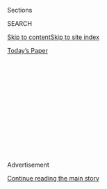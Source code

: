 <div id="app">

<div>

<div>

<div>

<div class="NYTAppHideMasthead css-1q2w90k e1suatyy0">

<div class="section css-ui9rw0 e1suatyy2">

<div class="css-eph4ug er09x8g0">

<div class="css-6n7j50">

</div>

<span class="css-1dv1kvn">Sections</span>

<div class="css-10488qs">

<span class="css-1dv1kvn">SEARCH</span>

</div>

[Skip to content](#site-content)[Skip to site
index](#site-index)

</div>

<div class="css-10698na e1huz5gh0">

</div>

</div>

<div id="masthead-bar-one" class="section hasLinks css-15hmgas e1csuq9d3">

<div class="css-uqyvli e1csuq9d0">

</div>

<div class="css-1uqjmks e1csuq9d1">

</div>

<div class="css-9e9ivx">

[](https://myaccount.nytimes3xbfgragh.onion/auth/login?response_type=cookie&client_id=vi)

</div>

<div class="css-1bvtpon e1csuq9d2">

[Today’s
Paper](https://www.nytimes3xbfgragh.onion/section/todayspaper)

</div>

</div>

</div>

</div>

<div data-aria-hidden="false">

<div id="site-content" data-role="main">

<div>

<div class="css-1aor85t" style="opacity:0.000000001;z-index:-1;visibility:hidden">

<div class="css-1hqnpie">

<div class="css-epjblv">

<span class="css-17xtcya">[Opinion](/section/opinion)</span><span class="css-x15j1o">|</span><span class="css-fwqvlz">When
Utility Money
Talks</span>

</div>

<div class="css-k008qs">

<div class="css-1iwv8en">

<span class="css-18z7m18"></span>

<div>

</div>

</div>

<span class="css-1n6z4y">https://nyti.ms/3i3MA2z</span>

<div class="css-1705lsu">

<div class="css-4xjgmj">

<div class="css-4skfbu" data-role="toolbar" data-aria-label="Social Media Share buttons, Save button, and Comments Panel with current comment count" data-testid="share-tools">

  - 
  - 
  - 
  - 
    
    <div class="css-6n7j50">
    
    </div>

  - 

</div>

</div>

</div>

</div>

</div>

</div>

<div id="NYT_TOP_BANNER_REGION" class="css-13pd83m">

</div>

<div id="top-wrapper" class="css-1sy8kpn">

<div id="top-slug" class="css-l9onyx">

Advertisement

</div>

[Continue reading the main
story](#after-top)

<div class="ad top-wrapper" style="text-align:center;height:100%;display:block;min-height:250px">

<div id="top" class="place-ad" data-position="top" data-size-key="top">

</div>

</div>

<div id="after-top">

</div>

</div>

<div>

<div class="css-v5btjw etb61u70">

<div class="css-v05ibm etb61u71">

[Opinion](/section/opinion)

</div>

</div>

<div id="sponsor-wrapper" class="css-1hyfx7x">

<div id="sponsor-slug" class="css-19vbshk">

Supported by

</div>

[Continue reading the main
story](#after-sponsor)

<div id="sponsor" class="ad sponsor-wrapper" style="text-align:center;height:100%;display:block">

</div>

<div id="after-sponsor">

</div>

</div>

<div class="css-186x18t">

</div>

<div class="css-1vkm6nb ehdk2mb0">

# When Utility Money Talks

</div>

Corruption scandals in Ohio and Illinois reveal an unsavory underside to
the politics of energy.

<div class="css-18e8msd">

<div class="css-vp77d3 epjyd6m0">

<div class="css-1p10dcb ey68jwv0" data-aria-hidden="true">

[![Justin
Gillis](https://static01.graylady3jvrrxbe.onion/images/2018/02/13/opinion/justin-gillis/justin-gillis-thumbLarge-v3.png
"Justin Gillis")](https://www.nytimes3xbfgragh.onion/by/justin-gillis)

</div>

<div class="css-1baulvz">

By [<span class="css-1baulvz last-byline" itemprop="name">Justin
Gillis</span>](https://www.nytimes3xbfgragh.onion/by/justin-gillis)

<div class="css-8atqhb">

Mr. Gillis is a contributing Opinion writer and a former environmental
reporter for The Times.

</div>

</div>

</div>

  - Aug. 2, 2020, <span class="css-epvm6">12:23 p.m.
    ET</span>

  - 
    
    <div class="css-4xjgmj">
    
    <div class="css-d8bdto" data-role="toolbar" data-aria-label="Social Media Share buttons, Save button, and Comments Panel with current comment count" data-testid="share-tools">
    
      - 
      - 
      - 
      - 
        
        <div class="css-6n7j50">
        
        </div>
    
      - 
    
    </div>
    
    </div>

</div>

<div class="css-79elbk" data-testid="photoviewer-wrapper">

<div class="css-z3e15g" data-testid="photoviewer-wrapper-hidden">

</div>

<div class="css-1a48zt4 ehw59r15" data-testid="photoviewer-children">

![<span class="css-cnj6d5 e1z0qqy90" itemprop="copyrightHolder"><span class="css-1ly73wi e1tej78p0">Credit...</span><span><span>Adam
McCauley</span></span></span>](https://static01.graylady3jvrrxbe.onion/images/2020/08/02/opinion/02gillis-illo/02gillis-illo-articleLarge.jpg?quality=75&auto=webp&disable=upscale)

</div>

</div>

</div>

<div class="section meteredContent css-1r7ky0e" name="articleBody" itemprop="articleBody">

<div class="css-1fanzo5 StoryBodyCompanionColumn">

<div class="css-53u6y8">

The billion-dollar bailout of one of Ohio’s biggest utilities seemed
suspicious from the start. It turns out the F.B.I. was paying attention,
too.

Federal agents recently raided the home of the speaker of the Ohio House
of Representatives, Larry Householder, and charged him with
racketeering. He and his associates are accused of [operating a $60
million political slush fund](about:blank) to elect their candidates,
with the money coming from one of the state’s largest electricity
companies.

Pause to marvel at that figure: $60 million. That is a lot of money
washing through state politics, even in a state the size of Ohio.
Prosecutors contend that in return for the cash, Mr. Householder, a
Republican, pushed through a huge bailout of two nuclear plants and
several coal plants that were losing money. He has not commented.

The Ohio arrests came less than a week after the big electricity company
in Illinois, Commonwealth Edison, admitted in federal court [to bribing
political figures](about:blank) in that state and agreed to pay a $200
million fine.

</div>

</div>

<div class="css-1fanzo5 StoryBodyCompanionColumn">

<div class="css-53u6y8">

No public officials have yet been charged with accepting ComEd’s bribes,
but
[subpoenas](https://www.npr.org/local/309/2020/07/20/893009659/breaking-down-the-com-ed-patronage-scandal-and-what-s-next-for-michael-madigan)
have been issued to the offices of Michael J. Madigan, the longtime
speaker of the Illinois House of Representatives. Mr. Madigan, a
Democrat, oversaw passage of legislation sought by the power company,
including measures that effectively allowed it to raise rates to save
its own nuclear power plants. The Illinois governor has called on Mr.
Madigan to resign if charges are proved against him; he denies any
wrongdoing.

Those cases are only the most recent examples in a [wave of utility
wrongdoing](https://www.energyandpolicy.org/utility-corruption/) that
has come to light in recent years across the nation.

In South Carolina, criminal and civil charges have been filed in the $9
billion collapse of a nuclear power plant. The Securities and Exchange
Commission has
[accused](https://www.wsj.com/articles/sec-charges-south-carolina-companies-executives-in-failed-nuclear-project-case-11582855101)
former executives of the utility Scana of lying to the public and the
utility’s own shareholders about problems with the project, which state
regulators allowed to move forward for years despite exploding costs and
construction snafus. Last month, a former executive of Scana, Stephen
Byrne, [pleaded
guilty](https://www.postandcourier.com/business/former-scana-executive-pleads-guilty-to-charges-tied-to-failed-sc-nuclear-project/article_26e23ca8-c50b-11ea-8377-e7b39854212b.html)
to fraud and agreed to testify for prosecutors as they seek to bring
additional charges.

In New Orleans, the utility Entergy [was
caught](https://www.nola.com/news/article_f2266bc6-6458-5b14-87d5-c1e628650210.html)
hiring actors to show up at City Hall and pretend to be citizens in
favor of a controversial gas-fired power plant; the company was fined $5
million. A big Arizona utility, Arizona Public Service, has become
embroiled in repeated political scandals, including pumping millions in
dark money into a
[campaign](https://www.azcentral.com/story/money/business/energy/2019/03/29/arizona-public-service-admits-spending-millions-2014-corporation-commission-races/3317121002/)
to stack the state regulatory board with its lackeys.

Taken together, these and other cases demonstrate that too many power
and gas companies have sought to exercise undue influence over the
governments that nominally control them. Utilities spend lavishly on
campaign contributions, dinners, hunting trips for politicians and more.
They set up fake citizens’ groups to support their undertakings. And
they have been known to ply nonprofit community organizations with
“[donations](https://www.energyandpolicy.org/strings-attached-how-utilities-use-charitable-giving-to-influence-politics-increase-investor-profits/)”
to take public stances that favor the utility — and against the real
interests of the people these organizations ostensibly represent.

</div>

</div>

<div class="css-1fanzo5 StoryBodyCompanionColumn">

<div class="css-53u6y8">

The monopoly gas and power companies are lucrative enterprises by their
nature, and their rates are generally under direct government control.
Using money to influence politicians and regulators is nothing new. But
there is reason to be especially alert to it now, because these
companies too often are standing in the way of the switch to clean
energy that the country so desperately needs.

The Ohio case looks to be truly malodorous. Mr. Householder appears to
have won his high office largely because the power company, FirstEnergy,
and its affiliates were funding his political operation under the table,
using a “nonprofit” shell corporation that he controlled. That allowed
him to pump huge sums into the campaigns of allied candidates who, after
winning their legislative seats, voted to give him the speakership. Then
they voted in favor of his highest priority, the bailout bill.

Prosecutors claim that $400,000 of the power company’s money went
directly into Mr. Householder’s pocket as he was doing the company’s
bidding in the Ohio Statehouse. However, much of the money was used to
pay for deceptive advertising to advance the bailout bill and to protect
Mr. Householder and his allies from angry voters. Prosecutors contend
that his operation also hired agents to interfere, [sometimes
physically](https://www.cleveland.com/open/2019/09/house-bill-6-campaign-worker-charged-over-confrontation-with-repeal-campaign-worker.html),
with a petition drive to repeal the bailout law.

Why was the power company seeking bailouts in the first place? Across
the country, nuclear and coal plants are at risk of closure because they
cannot compete with natural-gas plants and wind and solar farms. The
coal shutdowns are good news for the climate; the nuclear shutdowns are
more problematic, since these plants are among the nation’s largest
sources of clean electricity.

Congress could stop the nuclear closures with a big climate bill, but
Mitch McConnell, the Senate majority leader, is a big supporter of the
coal industry and will let no such bill through that body. Until
Congress acts, saving the nuclear plants with state subsidies *may* be a
good idea. But states need to drive a hard bargain in these deals,
paying only as much as the power companies really need and doing so only
after carefully weighing alternatives for cleaning up the grid.

That is not what happened in Ohio. Instead the legislature passed a
malign law that charged ratepayers $150 million a year to fund the
bailouts, with no credible auditing of how much was really needed. While
the law did throw a minor sop to the solar industry, it also gutted most
of Ohio’s standards on energy efficiency and clean energy, which were
weak to begin with.

It is now clear that as the Ohio deal went down, the F.B.I. was all over
the statehouse. Mr. Householder’s associates were caught on tape
deciding how to spend the gusher of dark money. Gov. Mike DeWine has
called on the legislature to repeal this crooked bill. In a final act of
disrespect for the people of Ohio, Mr. Householder refused to resign as
speaker; House members were forced to vote him out, which they did on
Thursday, 90 to 0.

</div>

</div>

<div class="css-1fanzo5 StoryBodyCompanionColumn">

<div class="css-53u6y8">

For citizens elsewhere, the big message from all these scandals is that
you cannot assume your state government is working in the public
interest as it oversees the energy transition.

The electric and gas companies have huge investments in dirty energy,
and they are fighting to protect those plants from clean competition.
Nuclear plants are nominally on the clean side of the ledger, but
proposals to save them need to be examined with a microscope, since
these can be used to argue against or gut what little clean-energy
legislation we have on the books.

Hearings in Congress are warranted, to see whether new federal laws are
needed to restrain this unethical behavior.

In the meantime, citizens are getting a clearer picture of what they are
up against. They are not just fighting dirty energy — they are also
fighting the dirty money in politics that keeps it alive.

*The Times is committed to publishing* [*a diversity of
letters*](https://www.nytimes3xbfgragh.onion/2019/01/31/opinion/letters/letters-to-editor-new-york-times-women.html)
*to the editor. We’d like to hear what you think about this or any of
our articles. Here are some*
[*tips*](https://help.nytimes3xbfgragh.onion/hc/en-us/articles/115014925288-How-to-submit-a-letter-to-the-editor)*.
And here’s our email:*
[*letters@NYTimes.com*](mailto:letters@NYTimes.com)*.*

*Follow The New York Times Opinion section on*
[*Facebook*](https://www.facebookcorewwwi.onion/nytopinion)*,* [*Twitter
(@NYTopinion)*](http://twitter.com/NYTOpinion) *and*
[*Instagram*](https://www.instagram.com/nytopinion/)*.*

</div>

</div>

</div>

<div>

</div>

<div>

</div>

<div>

</div>

<div>

<div id="bottom-wrapper" class="css-1ede5it">

<div id="bottom-slug" class="css-l9onyx">

Advertisement

</div>

[Continue reading the main
story](#after-bottom)

<div id="bottom" class="ad bottom-wrapper" style="text-align:center;height:100%;display:block;min-height:90px">

</div>

<div id="after-bottom">

</div>

</div>

</div>

</div>

</div>

## Site Index

<div>

</div>

## Site Information Navigation

  - [© <span>2020</span> <span>The New York Times
    Company</span>](https://help.nytimes3xbfgragh.onion/hc/en-us/articles/115014792127-Copyright-notice)

<!-- end list -->

  - [NYTCo](https://www.nytco.com/)
  - [Contact
    Us](https://help.nytimes3xbfgragh.onion/hc/en-us/articles/115015385887-Contact-Us)
  - [Work with us](https://www.nytco.com/careers/)
  - [Advertise](https://nytmediakit.com/)
  - [T Brand Studio](http://www.tbrandstudio.com/)
  - [Your Ad
    Choices](https://www.nytimes3xbfgragh.onion/privacy/cookie-policy#how-do-i-manage-trackers)
  - [Privacy](https://www.nytimes3xbfgragh.onion/privacy)
  - [Terms of
    Service](https://help.nytimes3xbfgragh.onion/hc/en-us/articles/115014893428-Terms-of-service)
  - [Terms of
    Sale](https://help.nytimes3xbfgragh.onion/hc/en-us/articles/115014893968-Terms-of-sale)
  - [Site
    Map](https://spiderbites.nytimes3xbfgragh.onion)
  - [Help](https://help.nytimes3xbfgragh.onion/hc/en-us)
  - [Subscriptions](https://www.nytimes3xbfgragh.onion/subscription?campaignId=37WXW)

</div>

</div>

</div>

</div>
